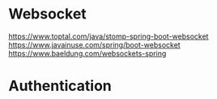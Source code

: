 # Websocket
https://www.toptal.com/java/stomp-spring-boot-websocket
https://www.javainuse.com/spring/boot-websocket
https://www.baeldung.com/websockets-spring


# Authentication
